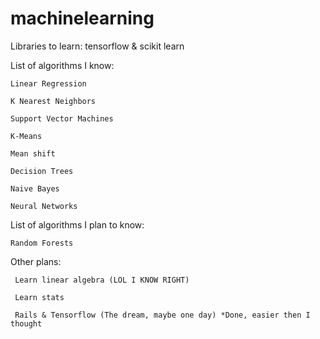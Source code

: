 # machinelearning

Libraries to learn: tensorflow & scikit learn

List of algorithms I know:
  
    Linear Regression
  
    K Nearest Neighbors

    Support Vector Machines 
    
    K-Means 
    
    Mean shift

    Decision Trees
    
    Naive Bayes
    
    Neural Networks
    
List of algorithms I plan to know:
    
    Random Forests

Other plans:

     Learn linear algebra (LOL I KNOW RIGHT)
     
     Learn stats
     
     Rails & Tensorflow (The dream, maybe one day) *Done, easier then I thought
